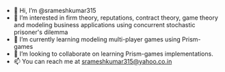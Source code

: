 - 👋 Hi, I’m @srameshkumar315
- 👀 I’m interested in firm theory, reputations, contract theory, game theory and modeling business applications using concurrent stochastic prisoner's dilemma
- 🌱 I’m currently learning modeling multi-player games using Prism-games
- 💞️ I’m looking to collaborate on learning Prism-games implementations.
- 📫 You can reach me at srameshkumar315@yahoo.co.in

<!---
srameshkumar315/srameshkumar315 is a ✨ special ✨ repository because its `README.md` (this file) appears on your GitHub profile.
You can click the Preview link to take a look at your changes.
--->

